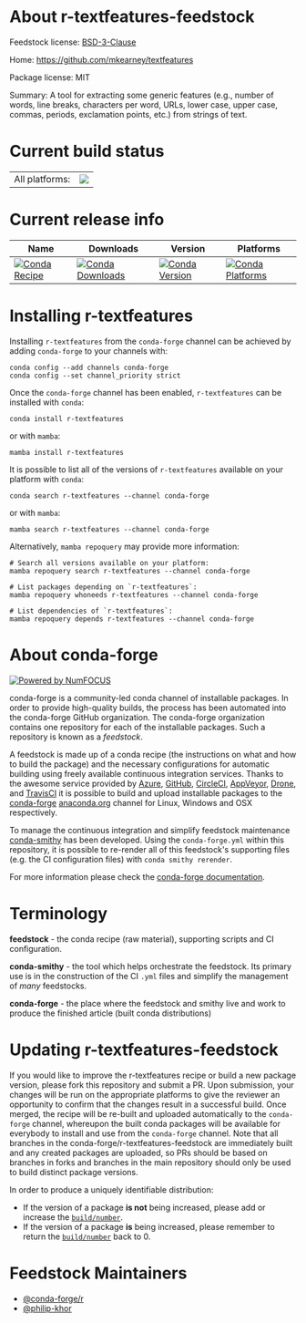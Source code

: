 About r-textfeatures-feedstock
==============================

Feedstock license: [BSD-3-Clause](https://github.com/conda-forge/r-textfeatures-feedstock/blob/main/LICENSE.txt)

Home: https://github.com/mkearney/textfeatures

Package license: MIT

Summary: A tool for extracting some generic features (e.g., number of words, line breaks, characters per word, URLs, lower case, upper case, commas, periods, exclamation points, etc.) from strings of text.

Current build status
====================


<table><tr><td>All platforms:</td>
    <td>
      <a href="https://dev.azure.com/conda-forge/feedstock-builds/_build/latest?definitionId=8004&branchName=main">
        <img src="https://dev.azure.com/conda-forge/feedstock-builds/_apis/build/status/r-textfeatures-feedstock?branchName=main">
      </a>
    </td>
  </tr>
</table>

Current release info
====================

| Name | Downloads | Version | Platforms |
| --- | --- | --- | --- |
| [![Conda Recipe](https://img.shields.io/badge/recipe-r--textfeatures-green.svg)](https://anaconda.org/conda-forge/r-textfeatures) | [![Conda Downloads](https://img.shields.io/conda/dn/conda-forge/r-textfeatures.svg)](https://anaconda.org/conda-forge/r-textfeatures) | [![Conda Version](https://img.shields.io/conda/vn/conda-forge/r-textfeatures.svg)](https://anaconda.org/conda-forge/r-textfeatures) | [![Conda Platforms](https://img.shields.io/conda/pn/conda-forge/r-textfeatures.svg)](https://anaconda.org/conda-forge/r-textfeatures) |

Installing r-textfeatures
=========================

Installing `r-textfeatures` from the `conda-forge` channel can be achieved by adding `conda-forge` to your channels with:

```
conda config --add channels conda-forge
conda config --set channel_priority strict
```

Once the `conda-forge` channel has been enabled, `r-textfeatures` can be installed with `conda`:

```
conda install r-textfeatures
```

or with `mamba`:

```
mamba install r-textfeatures
```

It is possible to list all of the versions of `r-textfeatures` available on your platform with `conda`:

```
conda search r-textfeatures --channel conda-forge
```

or with `mamba`:

```
mamba search r-textfeatures --channel conda-forge
```

Alternatively, `mamba repoquery` may provide more information:

```
# Search all versions available on your platform:
mamba repoquery search r-textfeatures --channel conda-forge

# List packages depending on `r-textfeatures`:
mamba repoquery whoneeds r-textfeatures --channel conda-forge

# List dependencies of `r-textfeatures`:
mamba repoquery depends r-textfeatures --channel conda-forge
```


About conda-forge
=================

[![Powered by
NumFOCUS](https://img.shields.io/badge/powered%20by-NumFOCUS-orange.svg?style=flat&colorA=E1523D&colorB=007D8A)](https://numfocus.org)

conda-forge is a community-led conda channel of installable packages.
In order to provide high-quality builds, the process has been automated into the
conda-forge GitHub organization. The conda-forge organization contains one repository
for each of the installable packages. Such a repository is known as a *feedstock*.

A feedstock is made up of a conda recipe (the instructions on what and how to build
the package) and the necessary configurations for automatic building using freely
available continuous integration services. Thanks to the awesome service provided by
[Azure](https://azure.microsoft.com/en-us/services/devops/), [GitHub](https://github.com/),
[CircleCI](https://circleci.com/), [AppVeyor](https://www.appveyor.com/),
[Drone](https://cloud.drone.io/welcome), and [TravisCI](https://travis-ci.com/)
it is possible to build and upload installable packages to the
[conda-forge](https://anaconda.org/conda-forge) [anaconda.org](https://anaconda.org/)
channel for Linux, Windows and OSX respectively.

To manage the continuous integration and simplify feedstock maintenance
[conda-smithy](https://github.com/conda-forge/conda-smithy) has been developed.
Using the ``conda-forge.yml`` within this repository, it is possible to re-render all of
this feedstock's supporting files (e.g. the CI configuration files) with ``conda smithy rerender``.

For more information please check the [conda-forge documentation](https://conda-forge.org/docs/).

Terminology
===========

**feedstock** - the conda recipe (raw material), supporting scripts and CI configuration.

**conda-smithy** - the tool which helps orchestrate the feedstock.
                   Its primary use is in the construction of the CI ``.yml`` files
                   and simplify the management of *many* feedstocks.

**conda-forge** - the place where the feedstock and smithy live and work to
                  produce the finished article (built conda distributions)


Updating r-textfeatures-feedstock
=================================

If you would like to improve the r-textfeatures recipe or build a new
package version, please fork this repository and submit a PR. Upon submission,
your changes will be run on the appropriate platforms to give the reviewer an
opportunity to confirm that the changes result in a successful build. Once
merged, the recipe will be re-built and uploaded automatically to the
`conda-forge` channel, whereupon the built conda packages will be available for
everybody to install and use from the `conda-forge` channel.
Note that all branches in the conda-forge/r-textfeatures-feedstock are
immediately built and any created packages are uploaded, so PRs should be based
on branches in forks and branches in the main repository should only be used to
build distinct package versions.

In order to produce a uniquely identifiable distribution:
 * If the version of a package **is not** being increased, please add or increase
   the [``build/number``](https://docs.conda.io/projects/conda-build/en/latest/resources/define-metadata.html#build-number-and-string).
 * If the version of a package **is** being increased, please remember to return
   the [``build/number``](https://docs.conda.io/projects/conda-build/en/latest/resources/define-metadata.html#build-number-and-string)
   back to 0.

Feedstock Maintainers
=====================

* [@conda-forge/r](https://github.com/orgs/conda-forge/teams/r/)
* [@philip-khor](https://github.com/philip-khor/)

